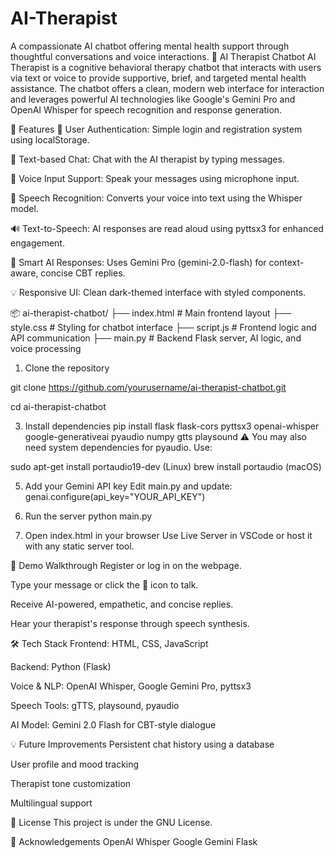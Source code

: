 # AI-Therapist
A compassionate AI chatbot offering mental health support through thoughtful conversations and voice interactions.
🧠 AI Therapist Chatbot
AI Therapist is a cognitive behavioral therapy chatbot that interacts with users via text or voice to provide supportive, brief, and targeted mental health assistance. The chatbot offers a clean, modern web interface for interaction and leverages powerful AI technologies like Google's Gemini Pro and OpenAI Whisper for speech recognition and response generation.

🌟 Features
🔐 User Authentication: Simple login and registration system using localStorage.

💬 Text-based Chat: Chat with the AI therapist by typing messages.

🎤 Voice Input Support: Speak your messages using microphone input.

🧏 Speech Recognition: Converts your voice into text using the Whisper model.

🔊 Text-to-Speech: AI responses are read aloud using pyttsx3 for enhanced engagement.

🧠 Smart AI Responses: Uses Gemini Pro (gemini-2.0-flash) for context-aware, concise CBT replies.

💡 Responsive UI: Clean dark-themed interface with styled components.

📦 ai-therapist-chatbot/
├── index.html        # Main frontend layout
├── style.css         # Styling for chatbot interface
├── script.js         # Frontend logic and API communication
├── main.py           # Backend Flask server, AI logic, and voice processing

1. Clone the repository

git clone https://github.com/yourusername/ai-therapist-chatbot.git

cd ai-therapist-chatbot

3. Install dependencies
pip install flask flask-cors pyttsx3 openai-whisper google-generativeai pyaudio numpy gtts playsound
⚠️ You may also need system dependencies for pyaudio. Use:

  sudo apt-get install portaudio19-dev (Linux)
  brew install portaudio (macOS)

5. Add your Gemini API key
Edit main.py and update:
genai.configure(api_key="YOUR_API_KEY")

6. Run the server
  python main.py
7. Open index.html in your browser
  Use Live Server in VSCode or host it with any static server tool.

🧪 Demo Walkthrough
Register or log in on the webpage.

Type your message or click the 🎤 icon to talk.

Receive AI-powered, empathetic, and concise replies.

Hear your therapist's response through speech synthesis.

🛠️ Tech Stack
Frontend: HTML, CSS, JavaScript

Backend: Python (Flask)

Voice & NLP: OpenAI Whisper, Google Gemini Pro, pyttsx3

Speech Tools: gTTS, playsound, pyaudio

AI Model: Gemini 2.0 Flash for CBT-style dialogue

💡 Future Improvements
Persistent chat history using a database

User profile and mood tracking

Therapist tone customization

Multilingual support

📄 License
This project is under the GNU License.

🤝 Acknowledgements
OpenAI Whisper
Google Gemini
Flask

